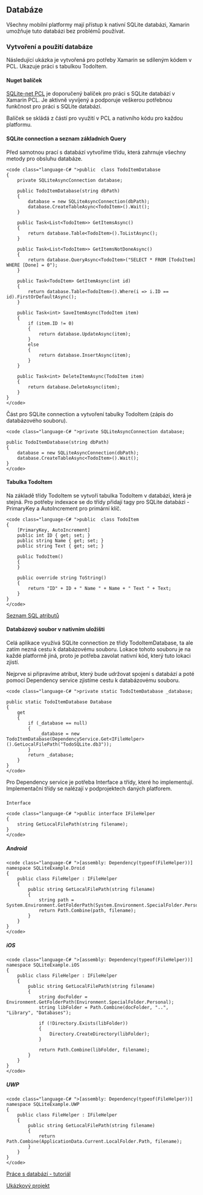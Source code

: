 ## Databáze

 Všechny mobilní platformy mají přístup k nativní SQLite databázi, Xamarin umožňuje tuto databázi bez problémů používat. 

### Vytvoření a použití databáze

 Následující ukázka je vytvořená pro potřeby Xamarin se sdíleným kódem v PCL. Ukazuje práci s tabulkou TodoItem. 

#### Nuget balíček

 [SQLite-net PCL](https://github.com/praeclarum/sqlite-net) je doporučený balíček pro práci s SQLite databází v Xamarin PCL. Je aktivně vyvíjený a podporuje veškerou potřebnou funkčnost pro práci s SQLite databází. 

 Balíček se skládá z částí pro využití v PCL a nativního kódu pro každou platformu. 

#### SQLite connection a seznam základních Query

 Před samotnou prací s databází vytvoříme třídu, která zahrnuje všechny metody pro obsluhu databáze. 

    <code class="language-C# ">public  class TodoItemDatabase
    {
        private SQLiteAsyncConnection database;

        public TodoItemDatabase(string dbPath)
        {
            database = new SQLiteAsyncConnection(dbPath);
            database.CreateTableAsync<TodoItem>().Wait();
        }

        public Task<List<TodoItem>> GetItemsAsync()
        {
            return database.Table<TodoItem>().ToListAsync();
        }

        public Task<List<TodoItem>> GetItemsNotDoneAsync()
        {
            return database.QueryAsync<TodoItem>("SELECT * FROM [TodoItem] WHERE [Done] = 0");
        }

        public Task<TodoItem> GetItemAsync(int id)
        {
            return database.Table<TodoItem>().Where(i => i.ID == id).FirstOrDefaultAsync();
        }

        public Task<int> SaveItemAsync(TodoItem item)
        {
            if (item.ID != 0)
            {
                return database.UpdateAsync(item);
            }
            else
            {
                return database.InsertAsync(item);
            }
        }

        public Task<int> DeleteItemAsync(TodoItem item)
        {
            return database.DeleteAsync(item);
        }
    }
    </code>

 Část pro SQLite connection a vytvoření tabulky TodoItem (zápis do databázového souboru). 

    <code class="language-C# ">private SQLiteAsyncConnection database;

    public TodoItemDatabase(string dbPath)
    {
        database = new SQLiteAsyncConnection(dbPath);
        database.CreateTableAsync<TodoItem>().Wait();
    }
    </code>

#### Tabulka TodoItem

 Na základě třídy TodoItem se vytvoří tabulka TodoItem v databázi, která je stejná. Pro potřeby indexace se do třídy přidají tagy pro SQLite databázi - PrimaryKey a AutoIncrement pro primární klíč. 

    <code class="language-C# ">public  class TodoItem
    {
        [PrimaryKey, AutoIncrement]
        public int ID { get; set; }
        public string Name { get; set; }
        public string Text { get; set; }

        public TodoItem()
        {
        }

        public override string ToString()
        {
            return "ID" + ID + " Name " + Name + " Text " + Text;
        }
    }
    </code>

[ Seznam SQL atributů ](https://github.com/oysteinkrog/SQLite.Net-PCL/tree/master/src/SQLite.Net/Attributes)

#### Databázový soubor v nativním uložišti

 Celá aplikace využívá SQLite connection ze třidy TodoItemDatabase, ta ale zatím nezná cestu k databázovému souboru. Lokace tohoto souboru je na každé platformě jiná, proto je potřeba zavolat nativní kód, který tuto lokaci zjistí. 

 Nejprve si připravíme atribut, který bude udržovat spojení s databází a poté pomocí Dependency service zjistíme cestu k databázovému souboru. 

    <code class="language-C# ">private static TodoItemDatabase _database;

    public static TodoItemDatabase Database
    {
        get
        {
            if (_database == null)
            {
                _database = new TodoItemDatabase(DependencyService.Get<IFileHelper>().GetLocalFilePath("TodoSQLite.db3"));
            }
            return _database;
        }
    }
    </code>

 Pro Dependency service je potřeba Interface a třídy, které ho implementují. Implementační třídy se nalézají v podprojektech daných platforem. 

##### 
    Interface

    <code class="language-C# ">public interface IFileHelper
    {
        string GetLocalFilePath(string filename);
    }
    </code>

##### Android

    <code class="language-C# ">[assembly: Dependency(typeof(FileHelper))]
    namespace SQLiteExample.Droid
    {
        public class FileHelper : IFileHelper
        {
            public string GetLocalFilePath(string filename)
            {
                string path = System.Environment.GetFolderPath(System.Environment.SpecialFolder.Personal);
                return Path.Combine(path, filename);
            }
        }
    }
    </code>

##### iOS

    <code class="language-C# ">[assembly: Dependency(typeof(FileHelper))]
    namespace SQLiteExample.iOS
    {
        public class FileHelper : IFileHelper
        {
            public string GetLocalFilePath(string filename)
            {
                string docFolder = Environment.GetFolderPath(Environment.SpecialFolder.Personal);
                string libFolder = Path.Combine(docFolder, "..", "Library", "Databases");

                if (!Directory.Exists(libFolder))
                {
                    Directory.CreateDirectory(libFolder);
                }

                return Path.Combine(libFolder, filename);
            }
        }
    }
    </code>

##### UWP

    <code class="language-C# ">[assembly: Dependency(typeof(FileHelper))]
    namespace SQLiteExample.UWP
    {
        public class FileHelper : IFileHelper
        {
            public string GetLocalFilePath(string filename)
            {
                return Path.Combine(ApplicationData.Current.LocalFolder.Path, filename);
            }
        }
    }
    </code>

[Práce s databází - tutoriál](https://developer.xamarin.com/guides/xamarin-forms/working-with/databases/)

[Ukázkový projekt](https://github.com/malyda/Xamarin-SQLite)